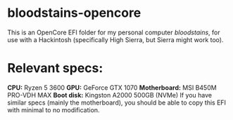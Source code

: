 # bloodstains-opencore
This is an OpenCore EFI folder for my personal computer *bloodstains*, for use with a Hackintosh (specifically High Sierra, but Sierra might work too).

# Relevant specs:
**CPU:** Ryzen 5 3600
**GPU:** GeForce GTX 1070
**Motherboard:** MSI B450M PRO-VDH MAX
**Boot disk:** Kingston A2000 500GB (NVMe)
If you have similar specs (mainly the motherboard), you should be able to copy this EFI with minimal to no modification.
